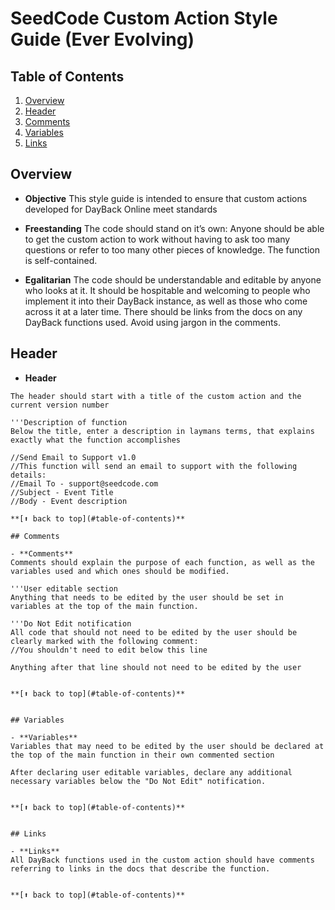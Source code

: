 # SeedCode Custom Action Style Guide (Ever Evolving)

## Table of Contents

  1. [Overview](#overview)
  1. [Header](#header)
  1. [Comments](#comments)
  1. [Variables](#variables)
  1. [Links](#links)

## Overview
  
  - **Objective**
  This style guide is intended to ensure that custom actions developed for DayBack Online meet standards
  
  - **Freestanding**
  The code should stand on it’s own: Anyone should be able to get the custom action to work without having to ask too many questions or refer to too many other pieces of knowledge.
  The function is self-contained.
  
  - **Egalitarian**
  The code should be understandable and editable by anyone who looks at it.
  It should be hospitable and welcoming to people who implement it into their DayBack instance, as well as those who come across it at a later time.
  There should be links from the docs on any DayBack functions used.
  Avoid using jargon in the comments.
  

## Header

  - **Header**
  
  ```Title and version number
  The header should start with a title of the custom action and the current version number
  
  '''Description of function
  Below the title, enter a description in laymans terms, that explains exactly what the function accomplishes
  
  //Send Email to Support v1.0
  //This function will send an email to support with the following details:
  //Email To - support@seedcode.com
  //Subject - Event Title
  //Body - Event description

**[⬆ back to top](#table-of-contents)**

## Comments

  - **Comments**
  Comments should explain the purpose of each function, as well as the variables used and which ones should be modified.
  
  '''User editable section
  Anything that needs to be edited by the user should be set in variables at the top of the main function.
  
  '''Do Not Edit notification
  All code that should not need to be edited by the user should be clearly marked with the following comment:
  //You shouldn't need to edit below this line
  
  Anything after that line should not need to be edited by the user


**[⬆ back to top](#table-of-contents)**


## Variables

  - **Variables**
  Variables that may need to be edited by the user should be declared at the top of the main function in their own commented section
  
  After declaring user editable variables, declare any additional necessary variables below the "Do Not Edit" notification.
  

**[⬆ back to top](#table-of-contents)**


## Links

  - **Links**
  All DayBack functions used in the custom action should have comments referring to links in the docs that describe the function.


**[⬆ back to top](#table-of-contents)**
